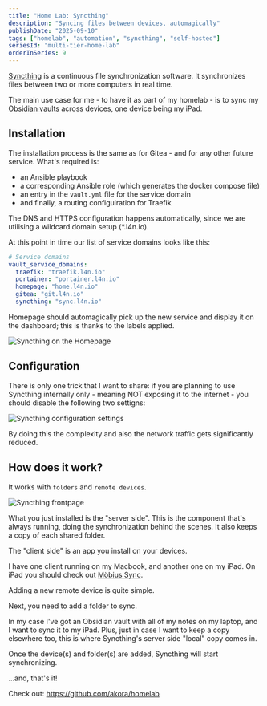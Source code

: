 ```yaml
---
title: "Home Lab: Syncthing"
description: "Syncing files between devices, automagically"
publishDate: "2025-09-10"
tags: ["homelab", "automation", "syncthing", "self-hosted"]
seriesId: "multi-tier-home-lab"
orderInSeries: 9
---
```


[Syncthing](https://syncthing.net/) is a continuous file synchronization software. It synchronizes files between two or more computers in real time.

The main use case for me - to have it as part of my homelab - is to sync my [Obsidian vaults](https://obsidian.md/) across devices, one device being my iPad.

## Installation

The installation process is the same as for Gitea - and for any other future service. What's required is:

- an Ansible playbook
- a corresponding Ansible role (which generates the docker compose file)
- an entry in the `vault.yml` file for the service domain
- and finally, a routing configuiration for Traefik

The DNS and HTTPS configuration happens automatically, since we are utilising a wildcard domain setup (*.l4n.io).

At this point in time our list of service domains looks like this:

```yaml
# Service domains
vault_service_domains:
  traefik: "traefik.l4n.io"
  portainer: "portainer.l4n.io"
  homepage: "home.l4n.io"
  gitea: "git.l4n.io"
  syncthing: "sync.l4n.io"
```

Homepage should automagically pick up the new service and display it on the dashboard; this is thanks to the labels applied.

![Syncthing on the Homepage](/images/HomeLab-Syncthing.png)

## Configuration

There is only one trick that I want to share: if you are planning to use Syncthing internally only - meaning NOT exposing it to the internet - you should disable the following two settigns:

![Syncthing configuration settings](/images/HomeLab-Syncthing-Settings.png)

By doing this the complexity and also the network traffic gets significantly reduced.

## How does it work?

It works with `folders` and `remote devices`.

![Syncthing frontpage](/images/HomeLab-Syncthing-Frontpage.png)

What you just installed is the "server side". This is the component that's always running, doing the synchronization behind the scenes. It also keeps a copy of each shared folder.

The "client side" is an app you install on your devices.

I have one client running on my Macbook, and another one on my iPad. On iPad you should check out [Möbius Sync](https://apps.apple.com/us/app/m%C3%B6bius-sync/id1539203216).

Adding a new remote device is quite simple.

Next, you need to add a folder to sync.

In my case I've got an Obsidian vault with all of my notes on my laptop, and I want to sync it to my iPad. Plus, just in case I want to keep a copy elsewhere too, this is where Syncthing's server side "local" copy comes in.

Once the device(s) and folder(s) are added, Syncthing will start synchronizing.

...and, that's it!

Check out: <https://github.com/akora/homelab>